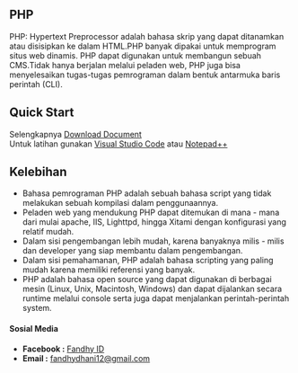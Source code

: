## PHP
PHP: Hypertext Preprocessor adalah bahasa skrip yang dapat ditanamkan atau disisipkan ke dalam HTML.PHP banyak dipakai untuk memprogram situs web dinamis. PHP dapat digunakan untuk membangun sebuah CMS.Tidak hanya berjalan melalui peladen web, PHP juga bisa menyelesaikan tugas-tugas pemrograman dalam bentuk antarmuka baris perintah (CLI).
## Quick Start

Selengkapnya [Download Document](https://github.com/dha-ui/phpmodul/blob/master/MODUL_PHP_WEB_PROGRAMING.docx)<br>
Untuk latihan gunakan [Visual Studio Code](https://code.visualstudio.com/Download) atau [Notepad++](https://notepad-plus-plus.org/downloads/)

## Kelebihan

* Bahasa pemrograman PHP adalah sebuah bahasa script yang tidak melakukan sebuah kompilasi dalam penggunaannya.
* Peladen web yang mendukung PHP dapat ditemukan di mana - mana dari mulai apache, IIS, Lighttpd, hingga Xitami dengan konfigurasi yang     relatif mudah.
* Dalam sisi pengembangan lebih mudah, karena banyaknya milis - milis dan developer yang siap membantu dalam pengembangan.
* Dalam sisi pemahamanan, PHP adalah bahasa scripting yang paling mudah karena memiliki referensi yang banyak.
* PHP adalah bahasa open source yang dapat digunakan di berbagai mesin (Linux, Unix, Macintosh, Windows) dan dapat dijalankan secara         runtime melalui console serta juga dapat menjalankan perintah-perintah system.
#### Sosial Media
* **Facebook :** [Fandhy ID](https://web.facebook.com/)
* **Email    :** [fandhydhani12@gmail.com](https://accounts.google.com/ServiceLogin/identifier?service=mail&passive=true&rm=false&continue=https%3A%2F%2Fmail.google.com%2Fmail%2F&ss=1&scc=1&ltmpl=default&ltmplcache=2&emr=1&osid=1&flowName=GlifWebSignIn&flowEntry=AddSession)
